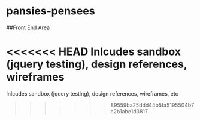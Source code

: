 # pansies-pensees
##Front End Area

<<<<<<< HEAD
Inlcudes sandbox (jquery testing), design references, wireframes
=======
Inlcudes sandbox (jquery testing), design references, wireframes, etc
>>>>>>> 89559ba25ddd44b5fa5195504b7c2b1abe1d3817
